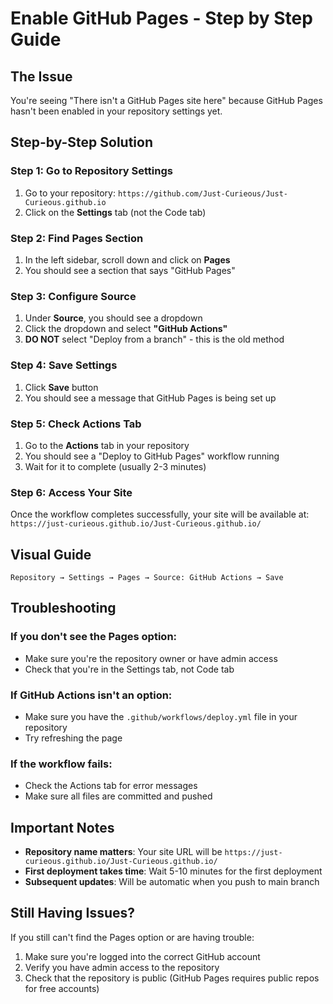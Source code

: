 # Enable GitHub Pages - Step by Step Guide

## The Issue
You're seeing "There isn't a GitHub Pages site here" because GitHub Pages hasn't been enabled in your repository settings yet.

## Step-by-Step Solution

### Step 1: Go to Repository Settings
1. Go to your repository: `https://github.com/Just-Curieous/Just-Curieous.github.io`
2. Click on the **Settings** tab (not the Code tab)

### Step 2: Find Pages Section
1. In the left sidebar, scroll down and click on **Pages**
2. You should see a section that says "GitHub Pages"

### Step 3: Configure Source
1. Under **Source**, you should see a dropdown
2. Click the dropdown and select **"GitHub Actions"**
3. **DO NOT** select "Deploy from a branch" - this is the old method

### Step 4: Save Settings
1. Click **Save** button
2. You should see a message that GitHub Pages is being set up

### Step 5: Check Actions Tab
1. Go to the **Actions** tab in your repository
2. You should see a "Deploy to GitHub Pages" workflow running
3. Wait for it to complete (usually 2-3 minutes)

### Step 6: Access Your Site
Once the workflow completes successfully, your site will be available at:
`https://just-curieous.github.io/Just-Curieous.github.io/`

## Visual Guide

```
Repository → Settings → Pages → Source: GitHub Actions → Save
```

## Troubleshooting

### If you don't see the Pages option:
- Make sure you're the repository owner or have admin access
- Check that you're in the Settings tab, not Code tab

### If GitHub Actions isn't an option:
- Make sure you have the `.github/workflows/deploy.yml` file in your repository
- Try refreshing the page

### If the workflow fails:
- Check the Actions tab for error messages
- Make sure all files are committed and pushed

## Important Notes

- **Repository name matters**: Your site URL will be `https://just-curieous.github.io/Just-Curieous.github.io/`
- **First deployment takes time**: Wait 5-10 minutes for the first deployment
- **Subsequent updates**: Will be automatic when you push to main branch

## Still Having Issues?

If you still can't find the Pages option or are having trouble:
1. Make sure you're logged into the correct GitHub account
2. Verify you have admin access to the repository
3. Check that the repository is public (GitHub Pages requires public repos for free accounts) 
